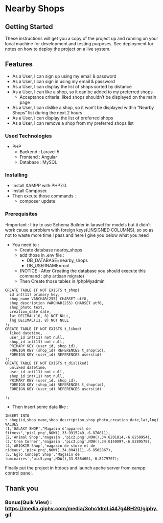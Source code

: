 

# Nearby Shops

## Getting Started

These instructions will get you a copy of the project up and running on your local machine for development and testing purposes. See deployment for notes on how to deploy the project on a live system.

## Features
- As a User, I can sign up using my email & password
- As a User, I can sign in using my email & password
- As a User, I can display the list of shops sorted by distance
- As a User, I can like a shop, so it can be added to my preferred shops
  - Acceptance criteria: liked shops shouldn’t be displayed on the main page
- As a User, I can dislike a shop, so it won’t be displayed within “Nearby Shops” list during the next 2 hours
- As a User, I can display the list of preferred shops
- As a User, I can remove a shop from my preferred shops list

### Used Technologies

- PHP 
  - Backend : Laravel 5
  - Frontend : Angular
  - Database : MySQL

### Installing

- Install XAMPP with PHP7.0.
- Install Composer.
- Then excute those commands :
  - composer update

### Prerequisites

-Important : I try to use Schema Builder in laravel for models but it didn't work cause a problem with foreign keys(UNSIGNED COLUMNS), so so as not to waste more time I pass and here I give you below what you need
- You need to :
  - Create database nearby_shops
  - add those in .env file : 
    - DB_DATABASE=nearby_shops
    - DB_USERNAME=root
  - (NOTICE : After Creating the database you should execute this command : php artisan migrate)
  - Then Create those tables in /phpMyadmin
```
CREATE TABLE IF NOT EXISTS t_shop(
  id int(11) primary key,
  shop_name VARCHAR(255) CHARSET utf8,
  shop_description VARCHAR(255) CHARSET utf8,
  shop_photo text,
  creation_date date,
  lat DECIMAL(10, 8) NOT NULL,
  lng DECIMAL(11, 8) NOT NULL
);
CREATE TABLE IF NOT EXISTS t_liked(
  liked datetime,
  user_id int(11) not null,
  shop_id int(11) not null,
  PRIMARY KEY (user_id, shop_id),
  FOREIGN KEY (shop_id) REFERENCES t_shop(id),
  FOREIGN KEY (user_id) REFERENCES users(id)
);
CREATE TABLE IF NOT EXISTS t_disliked(
  unliked datetime,
  user_id int(11) not null,
  shop_id int(11) not null,
  PRIMARY KEY (user_id, shop_id),
  FOREIGN KEY (shop_id) REFERENCES t_shop(id),
  FOREIGN KEY (user_id) REFERENCES users(id)

);
```
  - Then insert some data like :
```
INSERT INTO t_shop(id,shop_name,shop_description,shop_photo,creation_date,lat,lng) 
VALUES
(1,'GALAXY SHOP',"Magasin d'appareil de fitness",'pic1.png',NOW(),33.9915249,-6.870811),
(2,'Animal Shop','magasin','pic2.png',NOW(),34.0201814,-6.8250954),
(3,'Crea Corner','magasin','pic3.png',NOW(),34.0140097,-6.8289578),
(4,'ABIOKIM Shop','magasin de store et de rideaux','pic4.png',NOW(),34.0041111,-6.8502867),
(5,'Eglo Concept Shop','Magasin de luminaires','pic5.png',NOW(),33.9884604,-6.8279707);
```


Finally put the project in htdocs and launch apche server from xampp control panel.
## Thank you

### Bonus(Quik View) : https://media.giphy.com/media/3ohc1dmLj447g4BH20/giphy.gif
